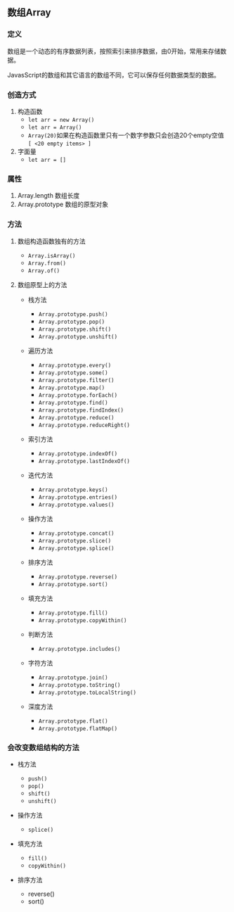 ## 数组Array

### 定义

数组是一个动态的有序数据列表，按照索引来排序数据，由0开始，常用来存储数据。

JavasScript的数组和其它语言的数组不同，它可以保存任何数据类型的数据。

### 创造方式

1. 构造函数
    * `let arr = new Array()`
    * `let arr = Array()`
    * `Array(20)`如果在构造函数里只有一个数字参数只会创造20个empty空值 `[ <20 empty items> ]`
2. 字面量
    * `let arr = []`

### 属性

1. Array.length  数组长度
2. Array.prototype  数组的原型对象

### 方法
1. 数组构造函数独有的方法
    * `Array.isArray()`
    * `Array.from()`
    * `Array.of()`
2. 数组原型上的方法

    * 栈方法
      * `Array.prototype.push()`
      * `Array.prototype.pop()`
      * `Array.prototype.shift()`
      * `Array.prototype.unshift()`

    * 遍历方法
      * `Array.prototype.every()`
      * `Array.prototype.some()`
      * `Array.prototype.filter()`
      * `Array.prototype.map()`
      * `Array.prototype.forEach()`
      * `Array.prototype.find()`
      * `Array.prototype.findIndex()`
      * `Array.prototype.reduce()`
      * `Array.prototype.reduceRight()`

    * 索引方法
      * `Array.prototype.indexOf()`
      * `Array.prototype.lastIndexOf()`

    * 迭代方法
      * `Array.prototype.keys()`
      * `Array.prototype.entries()`
      * `Array.prototype.values()`

    * 操作方法
      * `Array.prototype.concat()`
      * `Array.prototype.slice()`
      * `Array.prototype.splice()`

    * 排序方法
      * `Array.prototype.reverse()`
      * `Array.prototype.sort()`

    * 填充方法
      * `Array.prototype.fill()`
      * `Array.prototype.copyWithin()`

    * 判断方法
      * `Array.prototype.includes()`

    * 字符方法
      * `Array.prototype.join()`
      * `Array.prototype.toString()`
      * `Array.prototype.toLocalString()`
    * 深度方法
      * `Array.prototype.flat()`
      * `Array.prototype.flatMap()`

### 会改变数组结构的方法

* 栈方法
    * `push()`
    * `pop()`
    * `shift()`
    * `unshift()`

* 操作方法
    * `splice()`

* 填充方法
    * `fill()`
    * `copyWithin()`
* 排序方法
    * reverse()
    * sort()